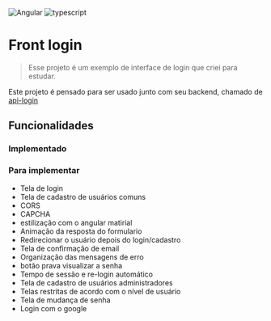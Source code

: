 
![Angular](https://img.shields.io/badge/angular-%23DD0031.svg?style=for-the-badge&logo=angular&logoColor=white)
![typescript](https://img.shields.io/badge/typescript-D4FAFF?style=for-the-badge&logo=typescript)

# Front login

> Esse projeto é um exemplo de interface de login que criei para estudar.

Este projeto é pensado para ser usado junto com seu backend, chamado de [api-login](https://github.com/caruazu/api-login)

## Funcionalidades

### Implementado


### Para implementar

- Tela de login
- Tela de cadastro de usuários comuns
- CORS
- CAPCHA
- estilização com o angular matirial
- Animação da resposta do formulario
- Redirecionar o usuário depois do login/cadastro
- Tela de confirmação de email
- Organização das mensagens de erro
- botão prava visualizar a senha
- Tempo de sessão e re-login automático
- Tela de cadastro de usuários administradores
- Telas restritas de acordo com o nível de usuário
- Tela de mudança de senha
- Login com o google


